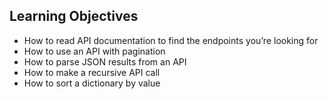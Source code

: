 <h2>Learning Objectives</h2>
<ul>
	<li>How to read API documentation to find the endpoints you’re looking for</li>
	<li>How to use an API with pagination</li>
	<li>How to parse JSON results from an API</li>
	<li>How to make a recursive API call</li>
	<li>How to sort a dictionary by value</li>
</ul>
